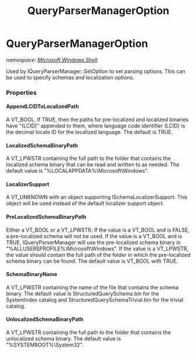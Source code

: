 ﻿---
title: QueryParserManagerOption
---

# QueryParserManagerOption
_namespace: [Microsoft.Windows.Shell](N-Microsoft.Windows.Shell.html)_

Used by IQueryParserManager::SetOption to set parsing options. 
 This can be used to specify schemas and localization options.



### Properties

#### AppendLCIDToLocalizedPath
A VT_BOOL. If TRUE, then the paths for pre-localized and localized binaries 
 have "\(LCID)" appended to them, where language code identifier (LCID) is 
 the decimal locale ID for the localized language. The default is TRUE.
#### LocalizedSchemaBinaryPath
A VT_LPWSTR containing the full path to the folder that contains the 
 localized schema binary that can be read and written to as needed. 
 The default value is "%LOCALAPPDATA%\Microsoft\Windows".
#### LocalizerSupport
A VT_UNKNOWN with an object supporting ISchemaLocalizerSupport. 
 This object will be used instead of the default localizer support object.
#### PreLocalizedSchemaBinaryPath
Either a VT_BOOL or a VT_LPWSTR. If the value is a VT_BOOL and is FALSE, 
 a pre-localized schema will not be used. If the value is a VT_BOOL and is TRUE, 
 IQueryParserManager will use the pre-localized schema binary in 
 "%ALLUSERSPROFILE%\Microsoft\Windows". If the value is a VT_LPWSTR, the value should 
 contain the full path of the folder in which the pre-localized schema binary can be found. 
 The default value is VT_BOOL with TRUE.
#### SchemaBinaryName
A VT_LPWSTR containing the name of the file that contains the schema binary. 
 The default value is StructuredQuerySchema.bin for the SystemIndex catalog 
 and StructuredQuerySchemaTrivial.bin for the trivial catalog.
#### UnlocalizedSchemaBinaryPath
A VT_LPWSTR containing the full path to the folder that contains the 
 unlocalized schema binary. The default value is "%SYSTEMROOT%\System32".

